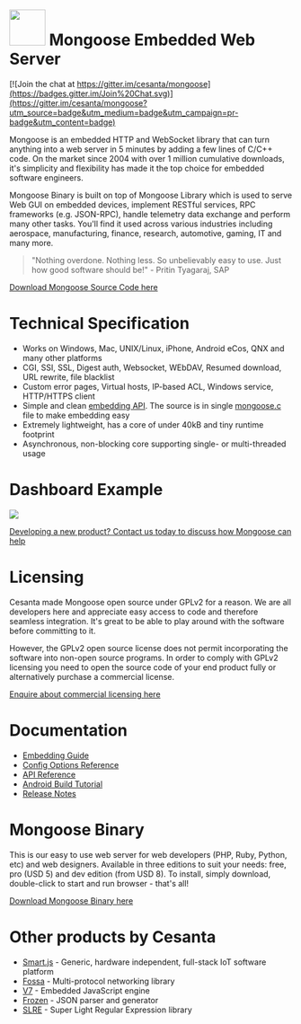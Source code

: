 # <img src="http://www.cesanta.com/hubfs/www.cesanta.com/Images/mongoose_logo.png" width="64" height="64"> Mongoose Embedded Web Server

[![Join the chat at https://gitter.im/cesanta/mongoose](https://badges.gitter.im/Join%20Chat.svg)](https://gitter.im/cesanta/mongoose?utm_source=badge&utm_medium=badge&utm_campaign=pr-badge&utm_content=badge)

Mongoose is an embedded HTTP and WebSocket library that can turn anything
into a web server in 5 minutes by adding a few lines of C/C++ code.
On the market since 2004 with over 1 million cumulative downloads,
it's simplicity and flexibility has made it the top choice for
embedded software engineers.

Mongoose Binary is built on top of Mongoose Library which is used to serve Web
GUI on embedded devices, implement RESTful services, RPC frameworks (e.g.
JSON-RPC), handle telemetry data exchange and perform many other tasks. You'll find
it used across various industries including aerospace, manufacturing, finance,
research, automotive, gaming, IT and many more.

> "Nothing overdone. Nothing less. So unbelievably easy to use. Just how good
> software should be!" - Pritin Tyagaraj, SAP

[Download Mongoose Source Code here](https://www.cesanta.com/download_src_free)

# Technical Specification

- Works on Windows, Mac, UNIX/Linux, iPhone, Android eCos, QNX
and many other platforms
- CGI, SSI, SSL, Digest auth, Websocket, WEbDAV, Resumed download,
  URL rewrite, file blacklist
- Custom error pages, Virtual hosts, IP-based ACL, Windows service,
  HTTP/HTTPS client
- Simple and clean
  [embedding API](https://github.com/cesanta/mongoose/blob/master/mongoose.h).
  The source is in single
  [mongoose.c](https://github.com/cesanta/mongoose/blob/master/mongoose.c) file
  to make embedding easy
- Extremely lightweight, has a core of under 40kB and tiny runtime footprint
- Asynchronous, non-blocking core supporting single- or multi-threaded usage

# Dashboard Example

![](http://www.cesanta.com/hubfs/www.cesanta.com/diagrams/dash_mongoose_diagram.png)

[Developing a new product? Contact us today to discuss how Mongoose can help
](https://www.cesanta.com/contact)



# Licensing

Cesanta made Mongoose open source under GPLv2 for a reason. We are all
developers here and appreciate easy access to code and therefore seamless
integration. It's great to be able to play around with the software before
committing to it.

However, the GPLv2 open source license does not permit incorporating the
software into non-open source programs. In order to comply with GPLv2 licensing
you need to open the source code of your end product fully or alternatively
purchase a commercial license.

[Enquire about commercial licensing here](https://www.cesanta.com/contact)

# Documentation

- [Embedding Guide](https://github.com/cesanta/mongoose/blob/master/docs/Embed.md)
- [Config Options Reference](https://github.com/cesanta/mongoose/blob/master/docs/Options.md)
- [API Reference](https://github.com/cesanta/mongoose/blob/master/docs/API.md)
- [Android Build Tutorial](https://docs.cesanta.com/AndroidBuild.shtml)
- [Release Notes](https://github.com/cesanta/mongoose/blob/master/docs/ReleaseNotes.md)

# Mongoose Binary

This is our easy to use web server for web developers (PHP, Ruby, Python, etc)
and web designers. Available in three editions to suit your needs: free, pro
(USD 5) and dev edition (from USD 8). To install, simply download, double-click
to start and run browser - that's all!

[Download Mongoose Binary here](https://www.cesanta.com/mongoose)

# Other products by Cesanta

- [Smart.js](https://github.com/cesanta/smart.js) - Generic, hardware independent, full-stack IoT software platform
- [Fossa](http://github.com/cesanta/fossa) - Multi-protocol networking library
- [V7](https://github.com/cesanta/v7) - Embedded JavaScript engine
- [Frozen](https://github.com/cesanta/frozen) - JSON parser and generator
- [SLRE](https://github.com/cesanta/slre) - Super Light Regular Expression
  library
